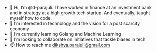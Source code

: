 - 👋 Hi, I’m @d-parajuli. I have worked in finance at an investment bank and in strategy at a high growth tech startup. And eventually, taught myself how to code.
- 👀 I’m interested in technology and the vision for a post scarcity economy 
- 🌱 I’m currently learning Golang and Machine Learning
- 💞️ I’m looking to collaborate on initiatives that tackle biases in tech 
- 📫 How to reach me dikshya.parajuli@gmail.com

<!---
d-parajuli/d-parajuli is a ✨ special ✨ repository because its `README.md` (this file) appears on your GitHub profile.
You can click the Preview link to take a look at your changes.
--->
